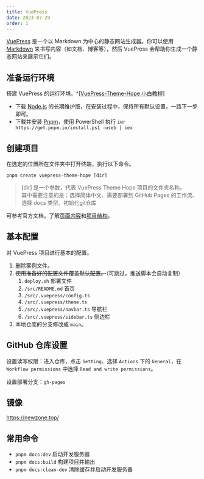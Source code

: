 ```yaml
---
title: VuePress
date: 2023-07-29
order: 1
---
```


[VuePress](https://v2.vuepress.vuejs.org/zh/guide/) 是一个以 Markdown 为中心的静态网站生成器。你可以使用 [Markdown](https://zh.wikipedia.org/wiki/Markdown) 来书写内容（如文档、博客等），然后 VuePress 会帮助你生成一个静态网站来展示它们。

## 准备运行环境

搭建 VuePress 的运行环境。^[[VuePress-Theme-Hope 小白教程](https://theme-hope.vuejs.press/zh/cookbook/tutorial/env.html)]

- 下载 [Node.js](https://nodejs.org/zh-cn) 的长期维护版，在安装过程中，保持所有默认设置，一路下一步即可。
- 下载并安装 [Pnpm](https://pnpm.io/)，使用 PowerShell 执行 `iwr https://get.pnpm.io/install.ps1 -useb | iex`

## 创建项目

在选定的位置所在文件夹中打开终端，执行以下命令。

```
pnpm create vuepress-theme-hope [dir]
```

> [dir] 是一个参数，代表 VuePress Theme Hope 项目的文件夹名称。  
其中需要注意的是：选择简体中文、需要部署到 GitHub Pages 的工作流、选择 docs 类型。初始化git仓库

可参考官方文档，了解[页面内容](https://theme-hope.vuejs.press/zh/cookbook/tutorial/content.html)和[项目结构](https://theme-hope.vuejs.press/zh/cookbook/tutorial/structure.html)。

## 基本配置

对 VuePress 项目进行基本的配置。

1. 删除案例文件。
2. ~~使用准备好的配置文件覆盖默认配置。~~（可跳过，推送脚本会自动复制）
    1. `deploy.sh` 部署文件
    2. `/src/README.md` 首页
    3. `/src/.vuepress/config.ts`
    4. `/src/.vuepress/theme.ts`
    5. `/src/.vuepress/navbar.ts` 导航栏
    6. `/src/.vuepress/sidebar.ts` 侧边栏
3. 本地仓库的分支修改成 `main`。

## GitHub 仓库设置

设置读写权限：进入仓库，点击 `Setting`、选择 `Actions` 下的 `General`，在 `Workflow permissions` 中选择 `Read and write permissions`。

设置部署分支：`gh-pages`

## 镜像


https://newzone.top/

## 常用命令

- `pnpm docs:dev` 启动开发服务器
- `pnpm docs:build` 构建项目并输出
- `pnpm docs:clean-dev` 清除缓存并启动开发服务器














